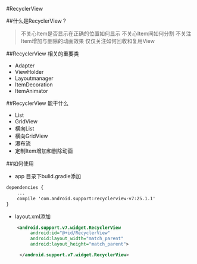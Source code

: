 #RecyclerView 

##什么是RecyclerView？
> 不关心Item是否显示在正确的位置如何显示
> 不关心Item间如何分割
> 不关注Item增加与删除的动画效果
> 仅仅关注如何回收和复用View

##RecyclerView 相关的重要类
- Adapter
- ViewHolder
- Layoutmanager
- ItemDecoration
- ItemAnimator

##RecyclerView 能干什么
- List
- GridView
- 横向List
- 横向GridView
- 瀑布流
- 定制Item增加和删除动画

##如何使用

* app 目录下bulid.gradle添加
```xml
dependencies {
    ...
    compile 'com.android.support:recyclerview-v7:25.1.1'
}       
```
*  layout.xml添加

```xml
    <android.support.v7.widget.RecyclerView
         android:id="@+id/RecyclerView"
         android:layout_width="match_parent"
         android:layout_height="match_parent">

     </android.support.v7.widget.RecyclerView>
```



